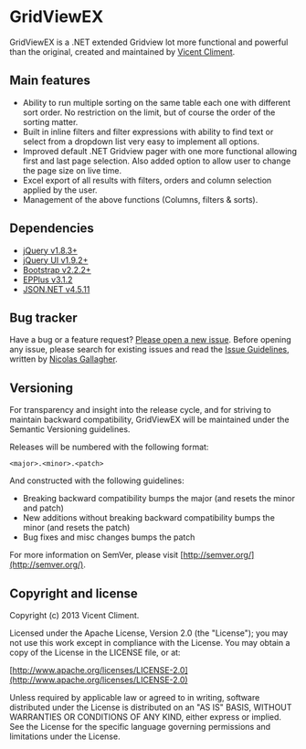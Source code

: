 GridViewEX
==========

GridViewEX is a .NET extended Gridview lot more functional and powerful than the original, created and maintained by [Vicent Climent](www.linkedin.com/in/vcliment89/en).

## Main features
 * Ability to run multiple sorting on the same table each one with different sort order. No restriction on the limit, but of course the order of the sorting matter.
 * Built in inline filters and filter expressions with ability to find text or select from a dropdown list very easy to implement all options.
 * Improved default .NET Gridview pager with one more functional allowing first and last page selection. Also added option to allow user to change the page size on live time.
 * Excel export of all results with filters, orders and column selection applied by the user.
 * Management of the above functions (Columns, filters & sorts).

## Dependencies
 * [jQuery v1.8.3+](https://github.com/jquery/jquery)
 * [jQuery UI v1.9.2+](https://github.com/jquery/jquery)
 * [Bootstrap v2.2.2+](https://github.com/twitter/bootstrap)
 * [EPPlus v3.1.2](http://epplus.codeplex.com/)
 * [JSON.NET v4.5.11](http://json.codeplex.com/)

## Bug tracker

Have a bug or a feature request? [Please open a new issue](https://github.com/vcliment89/GridViewEX/issues). Before opening any issue, please search for existing issues and read the [Issue Guidelines](https://github.com/necolas/issue-guidelines), written by [Nicolas Gallagher](https://github.com/necolas/).

## Versioning

For transparency and insight into the release cycle, and for striving to maintain backward compatibility, GridViewEX will be maintained under the Semantic Versioning guidelines.

Releases will be numbered with the following format:

`<major>.<minor>.<patch>`

And constructed with the following guidelines:

* Breaking backward compatibility bumps the major (and resets the minor and patch)
* New additions without breaking backward compatibility bumps the minor (and resets the patch)
* Bug fixes and misc changes bumps the patch

For more information on SemVer, please visit [http://semver.org/](http://semver.org/).

## Copyright and license

Copyright (c) 2013 Vicent Climent.

Licensed under the Apache License, Version 2.0 (the "License");
you may not use this work except in compliance with the License.
You may obtain a copy of the License in the LICENSE file, or at:

  [http://www.apache.org/licenses/LICENSE-2.0](http://www.apache.org/licenses/LICENSE-2.0)

Unless required by applicable law or agreed to in writing, software
distributed under the License is distributed on an "AS IS" BASIS,
WITHOUT WARRANTIES OR CONDITIONS OF ANY KIND, either express or implied.
See the License for the specific language governing permissions and
limitations under the License.
